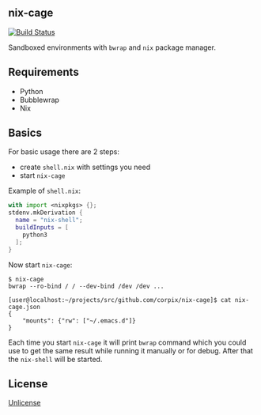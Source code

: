 nix-cage
--------------

[![Build Status](https://travis-ci.org/corpix/nix-cage.svg?branch=master)](https://travis-ci.org/corpix/nix-cage)

Sandboxed environments with `bwrap` and `nix` package manager.

## Requirements

- Python
- Bubblewrap
- Nix

## Basics

For basic usage there are 2 steps:

- create `shell.nix` with settings you need
- start `nix-cage`

Example of `shell.nix`:

```nix
with import <nixpkgs> {};
stdenv.mkDerivation {
  name = "nix-shell";
  buildInputs = [
    python3
  ];
}
```

Now start `nix-cage`:

```console
$ nix-cage
bwrap --ro-bind / / --dev-bind /dev /dev ...

[user@localhost:~/projects/src/github.com/corpix/nix-cage]$ cat nix-cage.json
{
    "mounts": {"rw": ["~/.emacs.d"]}
}
```

Each time you start `nix-cage` it will print `bwrap` command which you could use to get the same result while running it manually or for debug. After that the `nix-shell` will be started.

## License

[Unlicense](https://unlicense.org/)
